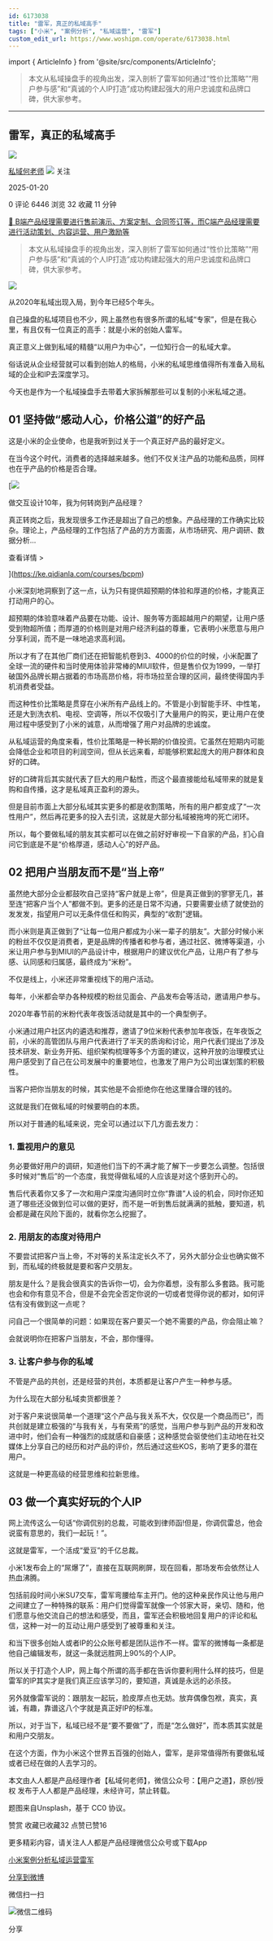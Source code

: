 ```yaml
---
id: 6173038
title: "雷军，真正的私域高手"
tags: ["小米", "案例分析", "私域运营", "雷军"]
custom_edit_url: https://www.woshipm.com/operate/6173038.html
---
```

import { ArticleInfo } from '@site/src/components/ArticleInfo';

<ArticleInfo
    author="私域何老师"
    authorLink="https://www.woshipm.com/u/818092"
    published="2025-01-20"
    views={6446}
    comments={0}
    collects={32}
/>

> 本文从私域操盘手的视角出发，深入剖析了雷军如何通过“性价比策略”“用户参与感”和“真诚的个人IP打造”成功构建起强大的用户忠诚度和品牌口碑，供大家参考。

---

## 雷军，真正的私域高手

[![](https://static.woshipm.com/view/woshipm_api_def_20240823130814_6595.jpg?imageView2/1/w/72/h/72/q/100)](https://www.woshipm.com/u/818092)

[私域何老师](https://www.woshipm.com/u/818092) ![](https://static.woshipm.com/tag/1101_1@2x.png) 关注

2025-01-20

0 评论 6446 浏览 32 收藏 11 分钟

[🔗 B端产品经理需要进行售前演示、方案定制、合同签订等，而C端产品经理需要进行活动策划、内容运营、用户激励等](https://ke.qidianla.com/courses/bcpm)

> 本文从私域操盘手的视角出发，深入剖析了雷军如何通过“性价比策略”“用户参与感”和“真诚的个人IP打造”成功构建起强大的用户忠诚度和品牌口碑，供大家参考。

![](https://image.woshipm.com/2024/12/20/21884f7e-be79-11ef-a06d-00163e1bca14.png)

从2020年私域出现入局，到今年已经5个年头。

自己操盘的私域项目也不少，网上虽然也有很多所谓的私域“专家”，但是在我心里，有且仅有一位真正的高手：就是小米的创始人雷军。

真正意义上做到私域的精髓“以用户为中心”，一位知行合一的私域大拿。

俗话说从企业经营就可以看到创始人的格局，小米的私域思维值得所有准备入局私域的企业和IP去深度学习。

今天也是作为一个私域操盘手去带着大家拆解那些可以复制的小米私域之道。

## 01 坚持做“感动人心，价格公道”的好产品

这是小米的企业使命，也是我听到过关于一个真正好产品的最好定义。

在当今这个时代，消费者的选择越来越多。他们不仅关注产品的功能和品质，同样也在乎产品的价格是否合理。

[![](https://image.woshipm.com/2023/08/02/769bf6f4-30e6-11ee-b3cb-00163e0b5ff3.png)

做交互设计10年，我为何转岗到产品经理？

真正转岗之后，我发现很多工作还是超出了自己的想象。产品经理的工作确实比较杂。理论上，产品经理的工作包括了产品的方方面面，从市场研究、用户调研、数据分析...

查看详情 >

](https://ke.qidianla.com/courses/bcpm)

小米深刻地洞察到了这一点，认为只有提供超预期的体验和厚道的价格，才能真正打动用户的心。

超预期的体验意味着产品要在功能、设计、服务等方面超越用户的期望，让用户感受到物超所值；而厚道的价格则是对用户经济利益的尊重，它表明小米愿意与用户分享利润，而不是一味地追求高利润。

所以才有了在其他厂商们还在把智能机卷到3、4000的价位的时候，小米配置了全球一流的硬件和当时使用体验非常棒的MIUI软件，但是售价仅为1999，一举打破国外品牌长期占据着的市场高昂价格，将市场拉至合理的区间，最终使得国内手机消费者受益。

而这种性价比策略是贯穿在小米所有产品线上的。不管是小到智能手环、中性笔，还是大到洗衣机、电视、空调等，所以不仅吸引了大量用户的购买，更让用户在使用过程中感受到了小米的诚意，从而增强了用户对品牌的忠诚度。

从私域运营的角度来看，性价比策略是一种长期的价值投资。它虽然在短期内可能会降低企业和项目的利润空间，但从长远来看，却能够积累起庞大的用户群体和良好的口碑。

好的口碑背后其实就代表了巨大的用户黏性，而这个最直接能给私域带来的就是复购和自传播，这才是私域真正盈利的源头。

但是目前市面上大部分私域其实更多的都是收割策略，所有的用户都变成了“一次性用户”，然后再花更多的投入去引流，这就是大部分私域被拖垮的死亡闭环。

所以，每个要做私域的朋友其实都可以在做之前好好审视一下自家的产品，扪心自问它到底是不是“价格厚道，感动人心”的好产品。

## 02 把用户当朋友而不是“当上帝”

虽然绝大部分企业都鼓吹自己坚持“客户就是上帝”，但是真正做到的寥寥无几，甚至连“把客户当个人”都做不到。更多的还是日常不沟通，只要需要业绩了就使劲的发发发，指望用户可以无条件信任和购买，典型的“收割”逻辑。

而小米则是真正做到了“让每一位用户都成为小米一辈子的朋友”。大部分时候小米的粉丝不仅仅是消费者，更是品牌的传播者和参与者，通过社区、微博等渠道，小米让用户参与到MIUI的产品设计中，根据用户的建议优化产品，让用户有了参与感、认同感和归属感，最终成为“米粉”。

不仅是线上，小米还非常重视线下的用户活动。

每年，小米都会举办各种规模的粉丝见面会、产品发布会等活动，邀请用户参与。

2020年春节前的米粉代表年夜饭活动就是其中的一个典型例子。

小米通过用户社区内的遴选和推荐，邀请了9位米粉代表参加年夜饭，在年夜饭之前，小米的高管团队与用户代表进行了半天的质询和讨论，用户代表们提出了涉及技术研发、新业务开拓、组织架构梳理等多个方面的建议，这种开放的治理模式让用户感受到了自己在公司发展中的重要地位，也激发了用户为公司出谋划策的积极性。

当客户把你当朋友的时候，其实他是不会拒绝你在他这里赚合理的钱的。

这就是我们在做私域的时候要明白的本质。

所以对于普通的私域来说，完全可以通过以下几方面去发力：

### 1\. 重视用户的意见

务必要做好用户的调研，知道他们当下的不满才能了解下一步要怎么调整。包括很多时候对“售后”的一个态度，我觉得做私域的人应该是对这个感到开心的。

售后代表着你又多了一次和用户深度沟通同时立你“靠谱”人设的机会，同时你还知道了哪些还没做到位可以做的更好，而不是一听到售后就满满的抵触，要知道，机会都是藏在风险下面的，就看你怎么挖掘了。

### 2\. 用朋友的态度对待用户

不要尝试把客户当上帝，不对等的关系注定长久不了，另外大部分企业也确实做不到，而私域的终极就是要和客户交朋友。

朋友是什么？是我会很真实的告诉你一切，会为你着想，没有那么多套路。我可能也会和你有意见不合，但是不会完全否定你说的一切或者觉得你说的都对，如何评估有没有做到这一点呢？

问自己一个很简单的问题：如果现在客户要买一个她不需要的产品，你会阻止嘛？

会就说明你在把客户当朋友，不会，那你懂得。

### 3\. 让客户参与你的私域

不管是产品的共创，还是经营的共创，本质都是让客户产生一种参与感。

为什么现在大部分私域卖货都很差？

对于客户来说很简单一个道理“这个产品与我关系不大，仅仅是一个商品而已”，而共创就是建立极强的“与我有关，与有荣焉”的感觉，当用户参与到产品的开发和改进中时，他们会有一种强烈的成就感和自豪感；这种感觉会驱使他们主动地在社交媒体上分享自己的经历和对产品的评价，然后通过这些KOS，影响了更多的潜在用户。

这就是一种更高级的经营思维和拉新思维。

## 03 做一个真实好玩的个人IP

网上流传这么一句话“你调侃别的总裁，可能收到律师函!但是，你调侃雷总，他会说蛮有意思的，我们一起玩！”。

这就是雷军，一个活成“爱豆”的千亿总裁。

小米1发布会上的“屌爆了”，直接在互联网刷屏，现在回看，那场发布会依然让人热血沸腾。

包括前段时间小米SU7交车，雷军弯腰给车主开门。他的这种亲民作风让他与用户之间建立了一种特殊的联系：用户们觉得雷军就像一个邻家大哥，亲切、随和，他们愿意与他交流自己的想法和感受，而且，雷军还会积极地回复用户的评论和私信，这种一对一的互动让用户感受到了被尊重和关注。

和当下很多创始人或者IP的公众账号都是团队运作不一样。雷军的微博每一条都是他自己编辑发布，就这一条就远胜网上90%的个人IP。

所以关于打造个人IP，网上每个所谓的高手都在告诉你要利用什么样的技巧，但是雷军的IP其实才是我们真正应该学习的，要知道，真诚是永远的必杀技。

另外就像雷军说的：跟朋友一起玩，脸皮厚点也无妨。放弃偶像包袱，真实，真诚，有趣，靠谱这八个字就是真正好IP的标准。

所以，对于当下，私域已经不是“要不要做”了，而是“怎么做好”，而本质其实就是和用户交朋友。

在这个方面，作为小米这个世界五百强的创始人，雷军，是非常值得所有要做私域或者已经在做的人去学习的。

本文由人人都是产品经理作者【私域何老师】，微信公众号：【用户之道】，原创/授权 发布于人人都是产品经理，未经许可，禁止转载。

题图来自Unsplash，基于 CC0 协议。

赞赏 收藏已收藏32 点赞已赞16

更多精彩内容，请关注人人都是产品经理微信公众号或下载App

[小米](https://www.woshipm.com/tag/%e5%b0%8f%e7%b1%b3)[案例分析](https://www.woshipm.com/tag/%e6%a1%88%e4%be%8b%e5%88%86%e6%9e%90)[私域运营](https://www.woshipm.com/tag/%e7%a7%81%e5%9f%9f%e8%bf%90%e8%90%a5)[雷军](https://www.woshipm.com/tag/%e9%9b%b7%e5%86%9b)

[分享到微博](https://service.weibo.com/share/share.php?appkey=2775287854&title=雷军，真正的私域高手&url=https://www.woshipm.com/operate/6173038.html&pic=https://image.woshipm.com/2024/12/20/21884f7e-be79-11ef-a06d-00163e1bca14.png)

微信扫一扫

![微信二维码](https://api.pwmqr.com/qrcode/create/?url=https://www.woshipm.com/operate/6173038.html)

分享